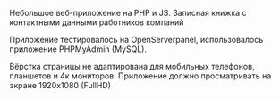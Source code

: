 Небольшое веб-приложение на PHP и JS. Записная книжка с контактными данными работников компаний

Приложение тестировалось на OpenServerpanel, использовалось приложение PHPMyAdmin (MySQL).

Вёрстка страницы не адаптирована для мобильных телефонов, планшетов и 4к мониторов. Приложение должно просматривать на экране 1920x1080 (FullHD)
